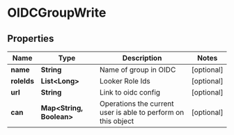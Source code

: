 # OIDCGroupWrite

## Properties
Name | Type | Description | Notes
------------ | ------------- | ------------- | -------------
**name** | **String** | Name of group in OIDC |  [optional]
**roleIds** | **List&lt;Long&gt;** | Looker Role Ids |  [optional]
**url** | **String** | Link to oidc config |  [optional]
**can** | **Map&lt;String, Boolean&gt;** | Operations the current user is able to perform on this object |  [optional]
